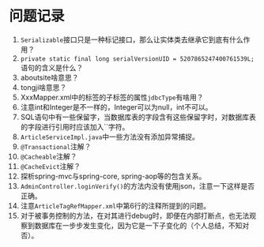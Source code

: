 # 问题记录

1. `Serializable`接口只是一种标记接口，那么让实体类去继承它到底有什么作用？
2. `private static final long serialVersionUID = 5207865247400761539L;`语句的含义是什么？
3. aboutsite啥意思？
4. tongji啥意思？
5. XxxMapper.xml中的<resultMap>标签的子标签<result>的属性`jdbcType`有啥用？
6. 注意int和Integer是不一样的，Integer可以为null，int不可以。
7. SQL语句中有一些保留字，当数据库表的字段含有这些保留字时，对数据库表的字段进行引用时应该加入``字符。
8. `ArticleServiceImpl.java`中一些方法没有添加异常捕捉。
9. `@Transactional`注解？
10. `@Cacheable`注解？
11. `@CacheEvict`注解？
12. 探析spring-mvc与spring-core, spring-aop等的包含关系。
13. `AdminController.loginVerify()`的方法内没有使用json，注意一下这样是否正确。
14. 注意`ArticleTagRefMapper.xml`中第6行的注释所提到的问题。
15. 对于被事务控制的方法，在对其进行debug时，即便在内部打断点，也无法观察到数据库在一步步发生变化，因为它是一下子变化的（个人总结，不知对否）。